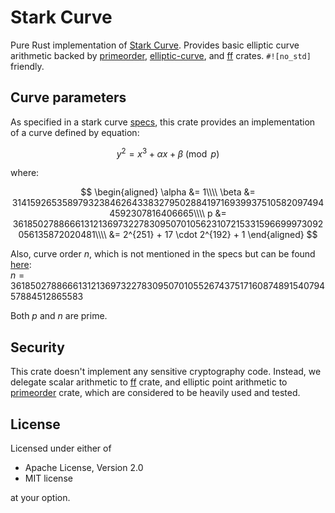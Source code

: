 # Stark Curve

Pure Rust implementation of [Stark Curve][stark-specs]. Provides basic elliptic curve arithmetic backed by
[primeorder], [elliptic-curve], and [ff] crates. `#![no_std]` friendly.

## Curve parameters
As specified in a stark curve [specs][stark-specs], this crate provides an implementation of a curve defined
by equation:

$$y^2 = x^3 + \alpha x + \beta \pmod p$$

where: 

$$
\begin{aligned}
\alpha &= 1\\\\
\beta &= 3141592653589793238462643383279502884197169399375105820974944592307816406665\\\\
p &= 3618502788666131213697322783095070105623107215331596699973092056135872020481\\\\
  &=  2^{251} + 17 \cdot 2^{192} + 1
\end{aligned}
$$

Also, curve order $n$, which is not mentioned in the specs but can be found [here][curve-order]: \
$n = 3618502788666131213697322783095070105526743751716087489154079457884512865583$

Both $p$ and $n$ are prime.

## Security
This crate doesn't implement any sensitive cryptography code. Instead, we delegate scalar arithmetic
to [ff] crate, and elliptic point arithmetic to [primeorder] crate, which are considered to be heavily
used and tested.

[stark-specs]: https://docs.starkware.co/starkex/crypto/stark-curve.html
[curve-order]: https://github.com/starkware-libs/starkware-crypto-utils/blob/d3a1e655105afd66ebc07f88a179a3042407cc7b/src/js/signature.js#L62
[primeorder]: https://crates.io/crates/primeorder
[ff]: https://crates.io/crates/ff
[elliptic-curve]: https://crates.io/crates/elliptic-curve

## License

Licensed under either of

 * Apache License, Version 2.0
 * MIT license

at your option.
